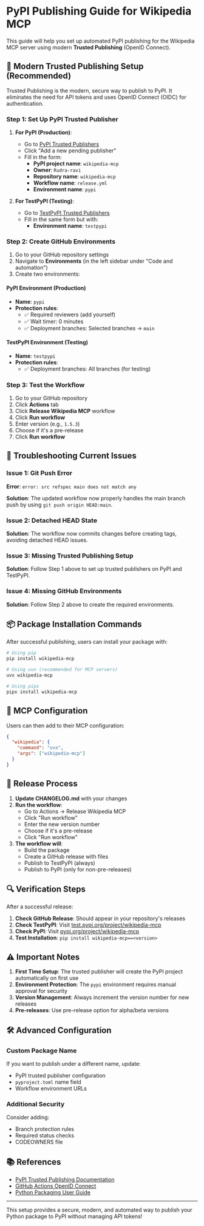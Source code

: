 # PyPI Publishing Guide for Wikipedia MCP

This guide will help you set up automated PyPI publishing for the Wikipedia MCP server using modern **Trusted Publishing** (OpenID Connect).

## 🔐 Modern Trusted Publishing Setup (Recommended)

Trusted Publishing is the modern, secure way to publish to PyPI. It eliminates the need for API tokens and uses OpenID Connect (OIDC) for authentication.

### Step 1: Set Up PyPI Trusted Publisher

1. **For PyPI (Production)**:
   - Go to [PyPI Trusted Publishers](https://pypi.org/manage/account/publishing/)
   - Click "Add a new pending publisher"
   - Fill in the form:
     - **PyPI project name**: `wikipedia-mcp`
     - **Owner**: `Rudra-ravi`
     - **Repository name**: `wikipedia-mcp`
     - **Workflow name**: `release.yml`
     - **Environment name**: `pypi`

2. **For TestPyPI (Testing)**:
   - Go to [TestPyPI Trusted Publishers](https://test.pypi.org/manage/account/publishing/)
   - Fill in the same form but with:
     - **Environment name**: `testpypi`

### Step 2: Create GitHub Environments

1. Go to your GitHub repository settings
2. Navigate to **Environments** (in the left sidebar under "Code and automation")
3. Create two environments:

#### PyPI Environment (Production)
- **Name**: `pypi`
- **Protection rules**: 
  - ✅ Required reviewers (add yourself)
  - ✅ Wait timer: 0 minutes
  - ✅ Deployment branches: Selected branches → `main`

#### TestPyPI Environment (Testing)
- **Name**: `testpypi`
- **Protection rules**: 
  - ✅ Deployment branches: All branches (for testing)

### Step 3: Test the Workflow

1. Go to your GitHub repository
2. Click **Actions** tab
3. Click **Release Wikipedia MCP** workflow
4. Click **Run workflow**
5. Enter version (e.g., `1.5.3`)
6. Choose if it's a pre-release
7. Click **Run workflow**

## 🔧 Troubleshooting Current Issues

### Issue 1: Git Push Error
**Error**: `error: src refspec main does not match any`

**Solution**: The updated workflow now properly handles the main branch push by using `git push origin HEAD:main`.

### Issue 2: Detached HEAD State
**Solution**: The workflow now commits changes before creating tags, avoiding detached HEAD issues.

### Issue 3: Missing Trusted Publishing Setup
**Solution**: Follow Step 1 above to set up trusted publishers on PyPI and TestPyPI.

### Issue 4: Missing GitHub Environments
**Solution**: Follow Step 2 above to create the required environments.

## 📦 Package Installation Commands

After successful publishing, users can install your package with:

```bash
# Using pip
pip install wikipedia-mcp

# Using uvx (recommended for MCP servers)
uvx wikipedia-mcp

# Using pipx
pipx install wikipedia-mcp
```

## 🔄 MCP Configuration

Users can then add to their MCP configuration:

```json
{
  "wikipedia": {
    "command": "uvx",
    "args": ["wikipedia-mcp"]
  }
}
```

## 🚀 Release Process

1. **Update CHANGELOG.md** with your changes
2. **Run the workflow**:
   - Go to Actions → Release Wikipedia MCP
   - Click "Run workflow"
   - Enter the new version number
   - Choose if it's a pre-release
   - Click "Run workflow"
3. **The workflow will**:
   - Build the package
   - Create a GitHub release with files
   - Publish to TestPyPI (always)
   - Publish to PyPI (only for non-pre-releases)

## 🔍 Verification Steps

After a successful release:

1. **Check GitHub Release**: Should appear in your repository's releases
2. **Check TestPyPI**: Visit [test.pypi.org/project/wikipedia-mcp](https://test.pypi.org/project/wikipedia-mcp/)
3. **Check PyPI**: Visit [pypi.org/project/wikipedia-mcp](https://pypi.org/project/wikipedia-mcp/)
4. **Test Installation**: `pip install wikipedia-mcp==<version>`

## ⚠️ Important Notes

1. **First Time Setup**: The trusted publisher will create the PyPI project automatically on first use
2. **Environment Protection**: The `pypi` environment requires manual approval for security
3. **Version Management**: Always increment the version number for new releases
4. **Pre-releases**: Use pre-release option for alpha/beta versions

## 🛠️ Advanced Configuration

### Custom Package Name
If you want to publish under a different name, update:
- PyPI trusted publisher configuration
- `pyproject.toml` name field
- Workflow environment URLs

### Additional Security
Consider adding:
- Branch protection rules
- Required status checks
- CODEOWNERS file

## 📚 References

- [PyPI Trusted Publishing Documentation](https://docs.pypi.org/trusted-publishers/)
- [GitHub Actions OpenID Connect](https://docs.github.com/en/actions/deployment/security-hardening-your-deployments/configuring-openid-connect-in-pypi)
- [Python Packaging User Guide](https://packaging.python.org/en/latest/guides/publishing-package-distribution-releases-using-github-actions-ci-cd-workflows/)

---

This setup provides a secure, modern, and automated way to publish your Python package to PyPI without managing API tokens!
